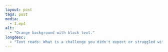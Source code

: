 ```yaml
---
layout: post
tags: post
media:
  - 1.mp4
alt:
  - "Orange background with black text."
longdesc:
  - "Text reads: What is a challenge you didn't expect or struggled with during the pandemic? I never thought I could get sick of public parks and open air and nature, but I am so sick of it. The place I hated to be the most, before the pandemic, was a loud chaotic pub but now I just feel desperate. I don’t think I really enjoy those spaces. I just... I want to be able to choose it. Or not choose it. I don’t want it forced by health concerns. And I’m surprised with all the trouble that’s going on, that’s the thing that I’m hung up on."
---
```

